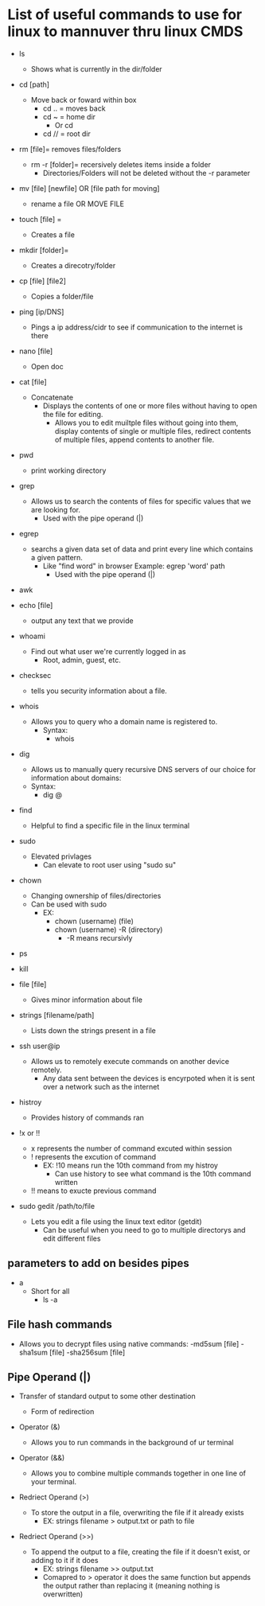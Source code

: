 # List of useful commands to use for linux to mannuver thru linux CMDS

- ls
  - Shows what is currently in the dir/folder

- cd [path]
  - Move back or foward within box
    - cd .. = moves back
    - cd ~ = home dir
      - Or cd
    - cd // = root dir

- rm [file]= removes files/folders
  - rm -r [folder]= recersively deletes items inside a folder
    - Directories/Folders will not be deleted without the -r parameter

- mv [file] [newfile] OR [file path for moving]
  - rename a file OR MOVE FILE

- touch [file] =
  - Creates a file

- mkdir [folder]=
  - Creates a direcotry/folder

- cp [file] [file2]
  - Copies a folder/file

- ping [ip/DNS]
  - Pings a ip address/cidr to see if communication to the internet is there

- nano [file]
  - Open doc

- cat [file]
  - Concatenate
    - Displays the contents of one or more files without having to open the file for editing.
      - Allows you to edit muiltple files without going into them, display contents of single or multiple files, redirect contents of multiple files, append contents to another file.

- pwd
  - print working directory

- grep
  - Allows us to search the contents of files for specific values that we are looking for.
    - Used with the pipe operand (|)

- egrep
  - searchs a given data set of data and print every line which contains a given pattern.
    - Like "find word" in browser Example: egrep 'word' path
      - Used with the pipe operand (|)

- awk

- echo [file]
  - output any text that we provide
  
- whoami
  - Find out what user we're currently logged in as
    - Root, admin, guest, etc.

- checksec
  - tells you security information about a file.

- whois
  - Allows you to query who a domain name is registered to.
    - Syntax:
      - whois <domain>

- dig
  - Allows us to manually query recursive DNS servers of our choice for information about domains:
  - Syntax:
    - dig <domain> @<dns-server-ip>

- find
  - Helpful to find a specific file in the linux terminal

- sudo
  - Elevated privlages
    - Can elevate to root user using "sudo su"

- chown
  - Changing ownership of files/directories
  - Can be used with sudo
    - EX:
      - chown (username) (file)
      - chown (username) -R (directory)
        - -R means recursivly

- ps

- kill

- file [file]
  - Gives minor information about file

- strings [filename/path]
  - Lists down the strings present in a file

- ssh user@ip
  - Allows us to remotely execute commands on another device remotely.
    - Any data sent between the devices is encyrpoted when it is sent over a network such as the internet

- histroy
  - Provides history of commands ran

- !x or !!
  - x represents the number of command excuted within session
  - ! represents the excution of command
    - EX: !10 means run the 10th command from my histroy
      - Can use history to see what command is the 10th command written
  - !! means to exucte previous command

- sudo gedit /path/to/file
  - Lets you edit a file using the linux text editor (getdit)
    - Can be useful when you need to go to multiple directorys and edit different files

## parameters to add on besides pipes

- a
  - Short for all
    - ls -a

## File hash commands

- Allows you to decrypt files using native commands:
  -md5sum [file]
  -sha1sum [file]
  -sha256sum [file]

## Pipe Operand (|)

- Transfer of standard output to some other destination
  - Form of redirection

- Operator (&)
  - Allows you to run commands in the background of ur terminal

- Operator (&&)
  - Allows you to combine multiple commands together in one line of your terminal.

- Redriect Operand (>)
  - To store the output in a file, overwriting the file if it already exists
    - EX: strings filename > output.txt or path to file

- Redriect Operand (>>)
  - To append the output to a file, creating the file if it doesn't exist, or adding to it if it does
    - EX: strings filename >> output.txt
    - Comapred to > operator it does the same function but appends the output rather than replacing it (meaning nothing is overwritten)
